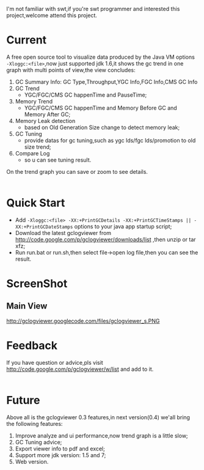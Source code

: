 I'm not familiar with swt,if you're swt programmer and interested this project,welcome attend this project.
# Current #
A free open source tool to visualize data produced by the Java VM options `-Xloggc:<file>`,now just supported jdk 1.6,it shows the gc trend in one graph with multi points of view,the view concludes: <br>
<ol><li>GC Summary Info: GC Type,Throughput,YGC Info,FGC Info,CMS GC Info<br>
</li><li>GC Trend<br>
<ul><li>YGC/FGC/CMS GC happenTime and PauseTime;<br>
</li></ul></li><li>Memory Trend<br>
<ul><li>YGC/FGC/CMS GC happenTime and Memory Before GC and Memory After GC;<br>
</li></ul></li><li>Memory Leak detection<br>
<ul><li>based on Old Generation Size change to detect memory leak;<br>
</li></ul></li><li>GC Tuning<br>
<ul><li>provide datas for gc tuning,such as ygc lds/fgc lds/promotion to old size trend;<br>
</li></ul></li><li>Compare Log<br>
<ul><li>so u can see tuning result.</li></ul></li></ol>

On the trend graph you can save or zoom to see details.<br>
<br>
<h1>Quick Start</h1>

<ul><li>Add <code>-Xloggc:&lt;file&gt; -XX:+PrintGCDetails -XX:+PrintGCTimeStamps || -XX:+PrintGCDateStamps</code> options to your java app startup script;<br>
</li><li>Download the latest gclogviewer from <a href='http://code.google.com/p/gclogviewer/downloads/list'>http://code.google.com/p/gclogviewer/downloads/list</a> ,then unzip or tar xfz;<br>
</li><li>Run run.bat or run.sh,then select file->open log file,then you can see the result.</li></ul>

<h1>ScreenShot</h1>

<h2>Main View</h2>
<a href='http://gclogviewer.googlecode.com/files/gclogviewer_b.PNG'>http://gclogviewer.googlecode.com/files/gclogviewer_s.PNG</a>

<h1>Feedback</h1>

If you have question or advice,pls visit <a href='http://code.google.com/p/gclogviewer/w/list'>http://code.google.com/p/gclogviewer/w/list</a> and add to it.<br>
<br>
<h1>Future</h1>
Above all is the gclogviewer 0.3 features,in next version(0.4) we'all bring the following features:<br>
<ol><li>Improve analyze and ui performance,now trend graph is a little slow;<br>
</li><li>GC Tuning advice;<br>
</li><li>Export viewer info to pdf and excel;<br>
</li><li>Support more jdk version: 1.5 and 7;<br>
</li><li>Web version.